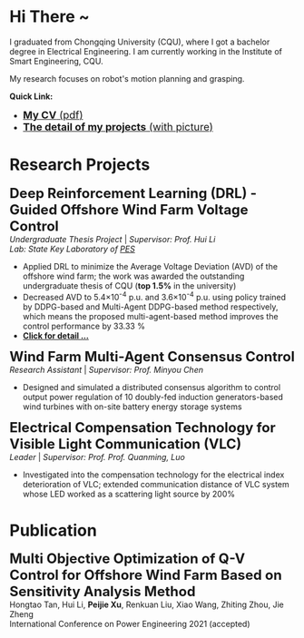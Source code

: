 <script>
var _hmt = _hmt || [];
(function() {
  var hm = document.createElement("script");
  hm.src = "https://hm.baidu.com/hm.js?7b209b2fdcb7fe3b26b9d3bfdaef9479";
  var s = document.getElementsByTagName("script")[0]; 
  s.parentNode.insertBefore(hm, s);
})();
</script>

# Hi There ~

I graduated from Chongqing University (CQU), where I got a bachelor degree in Electrical Engineering. I am currently working in the Institute of Smart Engineering, CQU.
  
My research focuses on robot's motion planning and grasping. 

**Quick Link:**
* <a href="Projects_Details/1_underguaduate_thesis.html"> <font size=4> <b>My CV</b> (pdf)</font> </a>
* <a href="Projects_Details/Projects_index.html"> <font size=4> <b>The detail of my projects</b> (with picture)</font> </a>
  

# Research Projects

<font size=5> <b>Deep Reinforcement Learning (DRL) - Guided Offshore Wind Farm Voltage Control</b> </font>  
_Undergraduate Thesis Project_ | _Supervisor: Prof. Hui Li_  
_Lab: State Key Laboratory of [PES](http://sklpe.cqu.edu.cn/)_  

* Applied DRL to minimize the Average Voltage Deviation (AVD) of the offshore wind farm; the work was awarded the outstanding undergraduate thesis of CQU (**top 1.5%** in the university)
* Decreased AVD to 5.4×10<sup>-4</sup> p.u. and 3.6×10<sup>-4</sup> p.u. using policy trained by DDPG-based and Multi-Agent DDPG-based method respectively, which means the proposed multi-agent-based method improves the control performance by 33.33 %
* **[Click for detail ...](Projects_Details/1_underguaduate_thesis.md)**

<font size=5> <b>Wind Farm Multi-Agent Consensus Control</b> </font>  
_Research Assistant_ | _Supervisor: Prof. Minyou Chen_  

* Designed and simulated a distributed consensus algorithm to control output power regulation of 10 doubly-fed induction generators-based wind turbines with on-site battery energy storage systems

<font size=5> <b>Electrical Compensation Technology for Visible Light Communication (VLC)</b></font>  
_Leader_ | _Supervisor: Prof. Prof. Quanming, Luo_  

* Investigated into the compensation technology for the electrical index deterioration of VLC; extended communication distance of VLC system whose LED worked as a scattering light source by 200%

# Publication

<font size=5> <b>Multi Objective Optimization of Q-V Control for Offshore Wind Farm Based on Sensitivity Analysis Method</b></font>  
Hongtao Tan, Hui Li, **Peijie Xu**, Renkuan Liu, Xiao Wang, Zhiting Zhou, Jie Zheng  
International Conference on Power Engineering 2021  (accepted)
